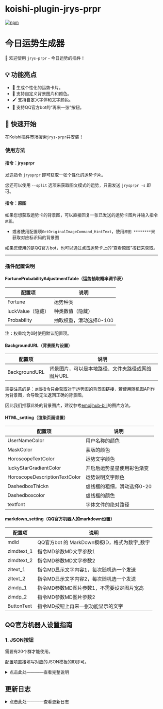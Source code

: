 # koishi-plugin-jrys-prpr
[![npm](https://img.shields.io/npm/v/koishi-plugin-jrys-prpr?style=flat-square)](https://www.npmjs.com/package/koishi-plugin-jrys-prpr)
# 今日运势生成器
🌟 欢迎使用 `jrys-prpr` - 今日运势的插件！
## 💡 功能亮点
- 🔮 生成个性化的运势卡片。
- 🌈 支持自定义背景图片和颜色。
- 🖌️ 支持自定义字体和文字颜色。
- 🔁 支持QQ官方bot的“再来一张”按钮。
## 🚀 快速开始
在Koishi插件市场搜索`jrys-prpr`并安装！


### 使用方法
#### 指令：jrysprpr
发送指令 `jrysprpr` 即可获取一张个性化的运势卡片。

您还可以使用 `--split` 选项来获取图文模式的运势，只需发送 `jrysprpr -s` 即可。
#### 指令：原图
如果您想获取运势卡的背景图，可以直接回复一张已发送的运势卡图片并输入指令 `原图`。

-  或者使用配置项`GetOriginalImageCommand_HintText`，使用`原图 ********`来获取对应标识码的背景图

如果您使用的是QQ官方bot，也可以通过点击运势卡上的“查看原图”按钮来获取。

---

### 插件配置说明
#### FortuneProbabilityAdjustmentTable（运势抽取概率调节表）
| 配置项            | 说明                    |
| ----------------- | ----------------------- |
| Fortune           | 运势种类                |
| luckValue（隐藏） | 种类数值（隐藏）        |
| Probability       | 抽取权重，滑动选择0-100 |
注：权重均为0时使用默认配置项。
#### BackgroundURL（背景图片设置）
| 配置项        | 说明                                              |
| ------------- | ------------------------------------------------- |
| BackgroundURL | 背景图片，可以是本地路径、文件夹路径或网络图片URL |

需要注意的是：`原图`指令只会获取对于运势图的背景图链接，若使用随机图API作为背景图，会导致无法返回正确的背景图。

因此我们推荐此处的背景图片，建议参考[emojihub-bili](https://www.npmjs.com/package/koishi-plugin-emojihub-bili)的图片方法。

#### HTML_setting（渲染页面设置）
| 配置项                        | 说明                       |
| ----------------------------- | -------------------------- |
| UserNameColor                 | 用户名称的颜色             |
| MaskColor                     | 蒙版的颜色                 |
| HoroscopeTextColor            | 运势文字颜色               |
| luckyStarGradientColor        | 开启后运势星星使用彩色渐变 |
| HoroscopeDescriptionTextColor | 运势说明文字颜色           |
| DashedboxThickn               | 虚线框的粗细，滑动选择0-20 |
| Dashedboxcolor                | 虚线框的颜色               |
| textfont                      | 字体文件的绝对路径         |
#### markdown_setting（QQ官方机器人的markdown设置）
| 配置项     | 说明                                         |
| ---------- | -------------------------------------------- |
| mdid       | QQ官方bot 的 MarkDown模板ID，格式为数字_数字 |
| zlmdtext_1 | 指令MD参数MD文字参数1                        |
| zlmdtext_2 | 指令MD参数MD文字参数2                        |
| zltext_1   | 指令MD显示文字内容1，每次随机选一个发送      |
| zltext_2   | 指令MD显示文字内容2，每次随机选一个发送      |
| zlmdp_1    | 指令MD参数MD图片参数1，不需要设定图片宽高    |
| zlmdp_2    | 指令MD参数MD图片参数2                        |
| ButtonText | 指令MD按钮上再来一张功能显示的文字           |




## QQ官方机器人设置指南

### 1. JSON按钮

需要有20个群才能使用。

配置项直接填写对应的JSON模板的ID即可。

<details>
<summary>点击此处————查看完整说明</summary>

#### 示例审核模板-按钮内容（运势）
```json
{
    "rows": [
        {
            "buttons": [
                {
                    "render_data": {
                        "label": "再来一张😺",
                        "style": 2
                    },
                    "action": {
                        "type": 2,
                        "permission": {
                            "type": 2
                        },
                        "data": "/${config.command}",
                        "enter": true
                    }
                },
                {
                    "render_data": {
                        "label": "查看原图😽",
                        "style": 2
                    },
                    "action": {
                        "type": 2,
                        "permission": {
                            "type": 2
                        },
                        "data": "/获取原图 ",
                        "enter": false
                    }
                }
            ]
        }
    ]
}

```


### 2. 被动Markdown模板

需要有2000的日活跃用户（每日上行消息人数），并且申请Markdown能力和markdown模板。

<details>
<summary>点击此处————查看完整说明</summary>

使用本插件来发送markdown，你需要：

1. 配置URL白名单
2. 配置对应的markdown模板

其中URL白名单部分，需要进行校验和加白。

我们推荐你在对应的校验地址上做一个图片跳转服务，比如

```
https://tx.qqbot.cnm/url
使用方法：↓↓↓
/url/?url=跳转地址        // 携带http(s)
/url/qq.php?qq=QQ号       // 显示头像
/url/img.php?img=图片链接  // 加载图片
```

然后你可以每次调用markdown图片的时候使用 `https://tx.qqbot.cnm/url/img.php?img=图片链接 `这个方法

例如:
```
https://tx.qqbot.cnm/url/img.php?img=https://i1.hdslb.com/bfs/archive/72fcfba441164439595b599d2d03554bb44a9067.jpg
```

#### 本插件模板举例---1
```
**{{.text1}}**
{{.text2}}
![{{.img}}]({{.url}})
```

#### 配置模板参数示例---1
```
[
  {
    "raw_parameters": "your_markdown_text_1",
    "replace_parameters": "运势来啦！"
  },
  {
    "raw_parameters": "your_markdown_text_2",
    "replace_parameters": "这是你的运势哦😽"
  },
  {
    "raw_parameters": "your_markdown_img",
    "replace_parameters": "${img_pxpx}"
  },
  {
    "raw_parameters": "your_markdown_url",
    "replace_parameters": "https://tx.qqbot.cnm/url/img.php?img=${img_url}"
  }
]
```
#### 本插件模板举例---2
```
{{.text1}}
{{.text2}}
{{.img}}{{.url}}
```

#### 配置模板参数示例---2
```
[
  {
    "raw_parameters": "your_markdown_text_1",
    "replace_parameters": "运势来啦！"
  },
  {
    "raw_parameters": "your_markdown_text_2",
    "replace_parameters": "这是你的运势哦😽"
  },
  {
    "raw_parameters": "your_markdown_img",
    "replace_parameters": "![${img_pxpx}]"
  },
  {
    "raw_parameters": "your_markdown_url",
    "replace_parameters": "(https://tx.qqbot.cnm/url/img.php?img=${img_url})"
  }
]
```

</details>

markdown的按钮参数，需要填入按钮模板ID，

请参考上方`1. JSON按钮` 的 `示例审核模板-按钮内容`。


### 3. 被动Markdown模板（原生按钮）

需要至少（曾经）达到过原生（钻石机器人）的日活（每日消息上行人数）

被动Markdown模板 与上文 `2. 被动Markdown模板` 一致逻辑

原生按钮配置示例 见下方 `原生Markdown` 的 `示例按钮内容`


### 4. 原生Markdown

原生Markdown支持自定义Markdown内容和按钮内容。

需要有10000日活（每日消息上行人数），并且评选为钻石机器人（每月中审核）。

<details>
<summary>点击此处————查看完整说明</summary>

#### 示例Markdown内容
```
## **今日运势😺**
### 😽您今天的运势是：
![${img_pxpx}](${img_url})
```

#### 示例配置项-按钮内容（运势）

与上方 `1. JSON按钮` 中的 `示例审核模板-按钮内容（运势）` 中的内容一致即可

支持使用变量替换参数。

示例：

```json
{
    "rows": [
        {
            "buttons": [
                {
                    "render_data": {
                        "label": "再来一张😺",
                        "style": 2
                    },
                    "action": {
                        "type": 2,
                        "permission": {
                            "type": 2
                        },
                        "data": "/${config.command}",
                        "enter": true
                    }
                },
                {
                    "render_data": {
                        "label": "查看原图😽",
                        "style": 2
                    },
                    "action": {
                        "type": 2,
                        "permission": {
                            "type": 2
                        },
                        "data": "/获取原图 ${encodedMessageTime}",
                        "enter": true
                    }
                }
            ]
        }
    ]
}
```




</details>

### 5. 原生Markdown（不渲染jrys）

原生Markdown支持自定义Markdown内容和按钮内容。

需要有10000日活（每日消息上行人数），并且评选为钻石机器人（每月中审核）。

<details>
<summary>点击此处————查看完整说明</summary>

#### 示例Markdown内容
```
<qqbot-at-user id="${session.userId}" />
您的今日运势为：
**${dJson.fortuneSummary}**
${dJson.luckyStar}

> ${dJson.unsignText}
![${img_pxpx}](${img_url})

> 仅供娱乐|相信科学|请勿迷信
```

#### 示例配置项-按钮内容（运势）



支持使用变量替换参数。

示例：

```json
{
  "rows": [
      {
          "buttons": [
              {
                  "render_data": {
                      "label": "再来一张😺",
                      "style": 2
                  },
                  "action": {
                      "type": 2,
                      "permission": {
                          "type": 2
                      },
                      "data": "/${config.command}",
                      "enter": true
                  }
              }
          ]
      }
  ]
}
```




</details>

### 6. 替换功能说明

本插件会替换模板变量，请在左侧填入模板变量，右侧填入真实变量值。

#### 支持的参数
- `img_pxpx`：图片尺寸，替换后格式为`img#123px #456px`。
- `img_url`：图片链接，替换后格式为`https://i0.hdslb.com/bfs/article/e1cb94c573b6bf4e23b38caa4e97de6fe804011a.jpg`。

- `config`：插件配置项。例： `config.emojihub_bili_command`：当前插件父级指令，替换后格式为`emojihub`。
- `session`：会话信息。例： `session.userId`：当前交互的用户ID，替换后格式为`1246A99CFED107A7938ADF07F9B5A398`。
- ... ... 关于`config`、`session`的更多用法请查看koishi文档 -> https://koishi.chat/

#### 示例
- `${img_pxpx}` 会被替换，如 `img#123px #456px`。
- `${img_url}` 会被替换，如 `https://i0.hdslb.com/bfs/article/e1cb94c573b6bf4e23b38caa4e97de6fe804011a.jpg`。
- `${session.userId}`：当前交互的用户ID，替换后格式，如`1246A99CFED107A7938ADF07F9B5A398`。
---



---

</details>


## 更新日志


<details>
<summary>点击此处————查看更新日志</summary>

- **1.3.5**
    - 轻量化字体内容

- **1.3.5**
    - 增加时区设置，统一时区使用
    - 增加重试机制，优化记录重试值
    - 优化本地化

- **1.3.4**
    - `https://github.com/shangxueink/koishi-shangxue-apps/issues/89`
    - 我草怎么三个版本了，我更新了什么？
    - 优化page.close处理
    - 优化发送markdownMessage函数的使用

- **1.3.0**
    -   适配qqmarkdown
    -   优化发送逻辑
    -   新增不渲染的markdown发送模式
    -   调整资源文件位置
    -   更新说明文档

- **1.0.0**
    -   更新了好多东西。

- **0.6.2**
    -   兼容私聊markdown发送

- **0.6.1**
    -   优化qq平台的私聊，使用图文返回而不是markdown
    -   优化控制台文字说明
    -   增加bug反馈地址和项目地址

- **0.5.2**
    -   修复本地文件路径的file:/协议

- **0.4.4**
    -   新增`蒙版模糊半径`
    -   新增markdown按钮style调整配置项
    -   优化`原图`指令，取消别名

- **0.4.1**
    -   优化头像获取

- **0.4.0**
    -   优化今日运势的文字内容，对于部分过短内容进行补缺
    -   增量背景图片内容，对于部分背景进行重新收集
    -   新增背景图`白圣女`   

- **0.3.11**    修复部分情况下日期不更新的情况

- **0.3.9**     优化控制台说明

- **0.3.8**
    -   本地化支持
    -   取消配置项定义指令权限
    -   新增配置项，允许自定义`原图`指令的名称
    -   优化配置项`GetOriginalImageCommand_HintText`，改为选择配置项
    -   修改了一些小注释

- **0.3.7**
    -   新增壁纸`miku`
    -   增量壁纸`猫羽雫`
    -   优化readme说明

- **0.3.6** 
    -   优化`getJrys`函数，
        -   确保每一天生成的种子都会有所不同，尽可能实现不同日期的运势也不同。
    -   新增`split`选项，使用`-s`即可实现图文输出的今日运势
    -   优化json存储地址
    
- **0.3.5** 
    -   HTML优化：增加`background-clip: text;`以修复`未定义标准属性“background-clip”以实现兼容性`的警告   
    -   新增配置项`GetOriginalImageCommand_HintText`，在保留回复获取原图的基础上，允许使用指令来获取原图
    -   优化原图的匹配逻辑

- **0.3.4** 
    -   新增配置项`GetOriginalImageCommand`，允许用户使用`原图`指令来获取运势图片的背景图
    -   优化QQ官方markdown按钮，新增按钮`查看原图`
    -   暂时使用消息ID作为特征记录
        -   非官方bot使用`回复消息`触发指令来获取原图
        -   官方bot使用markdown按钮来获取
        -   暂不支持官方bot使用`回复消息`触发指令来获取原图
        -   暂不确定其他普通的兼容性，目前仅测试`onebot`平台

- **0.3.3** 
    -   优化权重抽取算法
    -   优化README说明文档

- **0.3.2** 
    -   优化调试日志输出
    -   优化README说明文档

- **0.3.0** 开始记录更新日志
    -   优化jrys的json内容。原本的运势概率分配不均。现优化json的文案内容，分布更加合理。
    -   新增配置项`FortuneProbabilityAdjustmentTable`，允许用户自定义运势抽取权重
    -   不再使用`jrys.js`，改为使用json存储文案
    -   优化文件夹结构，背景图片的txt放进文件夹`backgroundFolder`
    -   针对`FortuneProbabilityAdjustmentTable`表格配置运势概率全为`0`的情况的优化。

</details>
